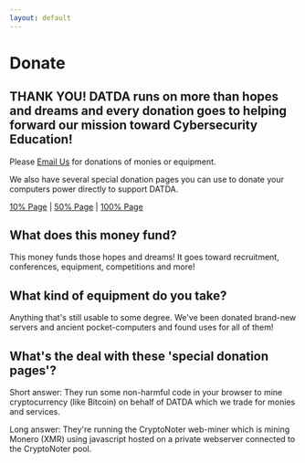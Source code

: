 ```yaml
---
layout: default
---
```

# Donate

## THANK YOU! DATDA runs on more than hopes and dreams and every donation goes to helping forward our mission toward Cybersecurity Education!

Please [Email Us](mailto:datda.uwyo@gmail.com) for donations of monies or equipment.

We also have several special donation pages you can use to donate your computers power directly to support DATDA. 

[10% Page](https://datda.tk/donate_10) | [50% Page](https://datda.tk/donate_50) | [100% Page](https://datda.tk/donate_100)

## What does this money fund?
This money funds those hopes and dreams! It goes toward recruitment, conferences, equipment, competitions and more!

## What kind of equipment do you take?
Anything that's still usable to some degree. We've been donated brand-new servers and ancient pocket-computers and found uses for all of them!

## What's the deal with these 'special donation pages'?
Short answer: They run some non-harmful code in your browser to mine cryptocurrency (like Bitcoin) on behalf of DATDA which we trade for monies and services.

Long answer: They're running the CryptoNoter web-miner which is mining Monero (XMR) using javascript hosted on a private webserver connected to the CryptoNoter pool.
